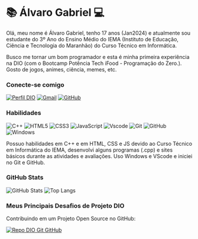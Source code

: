 # 📚 Álvaro Gabriel 💻

Olá, meu nome é Álvaro Gabriel, tenho 17 anos (Jan2024) e atualmente sou estudante do 3º Ano do Ensino Médio do IEMA (Instituto de Educação, Ciência e Tecnologia do Maranhão) do Curso Técnico em Informática.

Busco me tornar um bom programador e esta é minha primeira experiência na DIO (com o Bootcamp Potência Tech iFood - Programação do Zero.). Gosto de jogos, animes, ciência, memes, etc.

### Conecte-se comigo

[![Perfil DIO](https://img.shields.io/badge/-Meu%20Perfil%20na%20DIO-CCCC00?style=for-the-badge)](https://web.dio.me/users/alvarogabriel1000/)
[![Gmail](https://img.shields.io/badge/Gmail-000000?style=for-the-badge&logo=gmail&logoColor=red)](mailto:alvarogabriel1000@gmail.com)
[![GitHub](https://img.shields.io/badge/GitHub-000000?style=for-the-badge&logo=github&logoColor=white)](https://github.com/alvaroalbq1000)
### Habilidades

![C++](https://img.shields.io/badge/C%2B%2B-00599C?style=for-the-badge&logo=c%2B%2B&logoColor=white)
![HTML5](https://img.shields.io/badge/HTML5-E34F26?style=for-the-badge&logo=html5&logoColor=white)
![CSS3](https://img.shields.io/badge/CSS3-1572B6?style=for-the-badge&logo=css3&logoColor=white)
![JavaScript](https://img.shields.io/badge/JavaScript-F7DF1E?style=for-the-badge&logo=javascript&logoColor=black)
![Vscode](https://img.shields.io/badge/Vscode-007ACC?style=for-the-badge&logo=visual-studio-code&logoColor=white)
![Git](https://img.shields.io/badge/GIT-E44C30?style=for-the-badge&logo=git&logoColor=white)
![GitHub](https://img.shields.io/badge/GitHub-000?style=for-the-badge&logo=github&logoColor=white)
![Windows](https://img.shields.io/badge/Windows-000?style=for-the-badge&logo=windows&logoColor=2CA5E0)

Possuo habilidades em C++ e em HTML, CSS e JS devido ao Curso Técnico em Informática do IEMA, desenvolvi alguns programas (.cpp) e sites básicos durante as atividades e avaliações. Uso Windows e VScode e iniciei no Git e GitHub.
### GitHub Stats

![GitHub Stats](https://github-readme-stats.vercel.app/api?username=alvaroalbq1000&theme=transparent&bg_color=000&border_color=CCCC00&show_icons=true&icon_color=CCCC00&title_color=CCCC00&text_color=FFF)
![Top Langs](https://github-readme-stats-git-masterrstaa-rickstaa.vercel.app/api/top-langs/?username=alvaroalbq1000&layout=compact&bg_color=000&border_color=CCCC00&title_color=CCCC00&text_color=FFF)

### Meus Principais Desafios de Projeto DIO
Contribuindo em um Projeto Open Source no GitHub:

[![Repo DIO Git GitHub](https://github-readme-stats.vercel.app/api/pin/?username=elidianaandrade&repo=dio-lab-open-source&bg_color=000&border_color=CCCC00&show_icons=true&icon_color=CCCC00&title_color=CCCC00&text_color=FFF)](https://github.com/alvaroalbq1000/dio-lab-open-source)